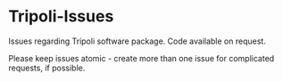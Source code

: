 # Tripoli-Issues
Issues regarding Tripoli software package.  Code available on request.

Please keep issues atomic - create more than one issue for complicated requests, if possible.
